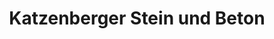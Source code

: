 ---
title: "Katzenberger Stein und Beton"
url: /innsbruck/katzenberger-stein-und-beton/
shop: Baumarkt
---